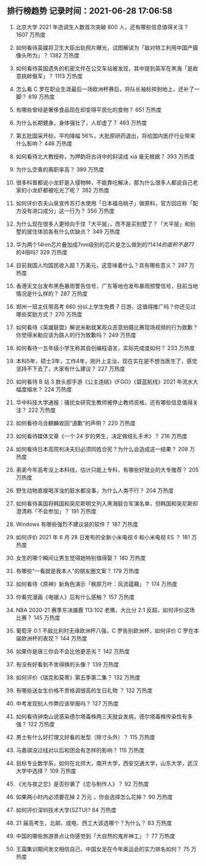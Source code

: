 
## 排行榜趋势 记录时间：2021-06-28 17:06:58
  
  1. 北京大学 2021 年选调生人数首次突破 800 人，还有哪些信息值得关注？ 1607 万热度
    
  2. 如何看待英媒将卫生大臣出轨照片曝光，试图解读为「敌对特工利用中国产摄像头所为」？ 1382 万热度
    
  3. 如何看待英国遗失的机密文件在公交车站被发现，其中提到英军在黑海「是故意挑衅俄军」？ 1113 万热度
    
  4. 怎么看 C 罗在职业生涯最后一场欧洲杯赛后，将队长袖标摔到地上，还补了一脚？ 819 万热度
    
  5. 有哪些曾经是奢侈食品现在却变得平民化的食物？ 651 万热度
    
  6. 为什么长期健身，身体强壮了，人却虚了？ 463 万热度
    
  7. 第五批国采开标，平均降幅 56%，大批原研药退出，将给国内医疗行业带来什么影响？ 446 万热度
    
  8. 如何看待北大教授称，为押韵将古诗中的斜读成 xiá 毫无根据？ 393 万热度
    
  9. 为什么空乘的离职率高？ 389 万热度
    
  10. 很多科普都说小龙虾是入侵物种，不能靠吃解决，那为什么很多人都说自己老家的小龙虾都被吃光了呢？ 362 万热度
    
  11. 如何评价农夫山泉宣传苏打水使用「日本福岛桃子」做原料，官方回应称「配方没有进口成分」这一行为？ 356 万热度
    
  12. 为什么现在很多人更倾向于住「大平层」，而不是买别墅了？「大平层」和别墅的居住体验各有什么优缺点？ 349 万热度
    
  13. 华为两个14nm芯片叠加成7nm级别的芯片是怎么做到的?14*14的面积不是7*7的4倍吗? 329 万热度
    
  14. 目前我国人均国民收入超 1 万美元，这意味着什么？具有哪些意义？ 287 万热度
    
  15. 香港天文台发布黑色暴雨警告信号，广东等地也发布暴雨预警信号，目前当地情况是什么样的？ 287 万热度
    
  16. 郑州一班主任带高考 660 分以上学生免费 7 日游，这值得推广吗？你还见过哪些奖励方式？ 270 万热度
    
  17. 如何看待《英雄联盟》解说米勒就某观众恶意拍摄比赛现场视频的行为致歉？你觉得米勒应该为路人的行为致歉吗？ 249 万热度
    
  18. 如何看待一五年级小学生称其自创编程语言，实际完成度如何？ 233 万热度
    
  19. 本科5年，硕士3年，工作4年，刚升上主治，现在实在是不想当医生了，感觉坚持不下去了，大家有什么建议？ 227 万热度
    
  20. 如何看待 B 站 3 款头部手游《公主连结》《FGO》《碧蓝航线》2021 年流水大幅度缩水？ 224 万热度
    
  21. 华中科技大学通报：骚扰女研究生教师被停止教师资格，还有哪些信息值得关注？ 222 万热度
    
  22. 如何看待乌合麒麟收回“道歉”的声明？ 220 万热度
    
  23. 如何看待媒体文章《一个 24 岁的男生，决定做结扎手术》？ 216 万热度
    
  24. 如何看待日本高院判决夫妇必须同姓合宪？为什么会造成这一结果？ 208 万热度
    
  25. 弟弟今年高考没上本科线，估计只能上专科，有哪些好就业的大专推荐？ 205 万热度
    
  26. 野生动物直接喝浑浊的脏水都没事，为什么人类不行？ 204 万热度
    
  27. 如何看待美国将韩国和突尼斯明文列入黑海联合军演名单，但韩国和突尼斯却澄清称「不会参加」？ 191 万热度
    
  28. Windows 有哪些强烈不建议装的软件？ 187 万热度
    
  29. 如何评价 2021 年 6 月 28 日发布的全新小米电视 6 和小米电视 ES ？ 181 万热度
    
  30. 女生的哪个瞬间让男生觉得她特别值得娶？ 180 万热度
    
  31. 有哪些“一看就是我本人”的朋友圈文案？ 179 万热度
    
  32. 如何看待《原神》新角色演示「枫原万叶：风流蕴藉」？ 174 万热度
    
  33. 你看完漫画《电锯人》后有什么感触？ 157 万热度
    
  34. NBA 2020-21 赛季东决雄鹿 113:102 老鹰，大比分 2:1 反超，如何评价这场比赛？ 145 万热度
    
  35. 葡萄牙 0:1 不敌比利时无缘欧洲杯八强，C 罗告别欧洲杯，如何评价 C 罗在本届欧洲杯的表现？ 144 万热度
    
  36. 如果你是唐三你会不会比他更恶劣？ 142 万热度
    
  37. 有没有好看到不舍得换的头像？ 139 万热度
    
  38. 如何评价《瑞克和莫蒂》第五季第二集？ 132 万热度
    
  39. 有哪些送女生价格不贵格调很高的生日礼物 ？ 132 万热度
    
  40. 中考发现别人作弊应该举报吗？ 127 万热度
    
  41. 如何看待钟南山说感染德尔塔毒株两三天就会发病，德尔塔毒株传染性有多强？ 122 万热度
    
  42. 男士有什么好打理又好看的发型（除寸头外）？ 115 万热度
    
  43. 马嘉祺没过线对以后和团会有怎样的影响？ 115 万热度
    
  44. 目标专业数学系，如何在北师大，南开大学，西安交通大学，山东大学，武汉大学中选择？ 109 万热度
    
  45. 《光与夜之恋》是否抄袭了《恋与制作人》？ 92 万热度
    
  46. 如果两小时内必须要花掉 2 万元 ，你会选择怎么花掉？ 90 万热度
    
  47. 如何评价深圳技术大学(SZTU)? 84 万热度
    
  48. 21 届高考生，北邮、成电、西工大该选哪个？为什么？ 83 万热度
    
  49. 中国的哪些旅游景点让你感觉到「大自然的鬼斧神工」？ 77 万热度
    
  50. 王霜集训期间发文相信自己，中国女足在今年奥运会的实力排名如何？ 75 万热度
    